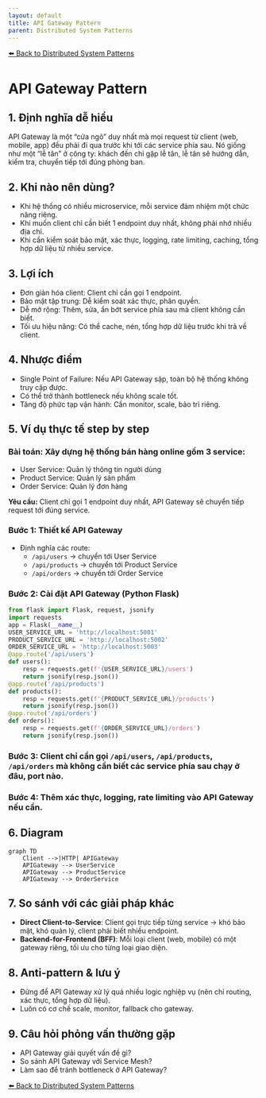 ```yaml
---
layout: default
title: API Gateway Pattern
parent: Distributed System Patterns
---
```


[⬅️ Back to Distributed System Patterns](/system-design-pattern/distributed)

# API Gateway Pattern

## 1. Định nghĩa dễ hiểu
API Gateway là một “cửa ngõ” duy nhất mà mọi request từ client (web, mobile, app) đều phải đi qua trước khi tới các service phía sau. Nó giống như một “lễ tân” ở công ty: khách đến chỉ gặp lễ tân, lễ tân sẽ hướng dẫn, kiểm tra, chuyển tiếp tới đúng phòng ban.

## 2. Khi nào nên dùng?
- Khi hệ thống có nhiều microservice, mỗi service đảm nhiệm một chức năng riêng.
- Khi muốn client chỉ cần biết 1 endpoint duy nhất, không phải nhớ nhiều địa chỉ.
- Khi cần kiểm soát bảo mật, xác thực, logging, rate limiting, caching, tổng hợp dữ liệu từ nhiều service.

## 3. Lợi ích
- Đơn giản hóa client: Client chỉ cần gọi 1 endpoint.
- Bảo mật tập trung: Dễ kiểm soát xác thực, phân quyền.
- Dễ mở rộng: Thêm, sửa, ẩn bớt service phía sau mà client không cần biết.
- Tối ưu hiệu năng: Có thể cache, nén, tổng hợp dữ liệu trước khi trả về client.

## 4. Nhược điểm
- Single Point of Failure: Nếu API Gateway sập, toàn bộ hệ thống không truy cập được.
- Có thể trở thành bottleneck nếu không scale tốt.
- Tăng độ phức tạp vận hành: Cần monitor, scale, bảo trì riêng.

## 5. Ví dụ thực tế step by step
### Bài toán: Xây dựng hệ thống bán hàng online gồm 3 service:
- User Service: Quản lý thông tin người dùng
- Product Service: Quản lý sản phẩm
- Order Service: Quản lý đơn hàng

**Yêu cầu:** Client chỉ gọi 1 endpoint duy nhất, API Gateway sẽ chuyển tiếp request tới đúng service.

### Bước 1: Thiết kế API Gateway
- Định nghĩa các route:
  - `/api/users` → chuyển tới User Service
  - `/api/products` → chuyển tới Product Service
  - `/api/orders` → chuyển tới Order Service

### Bước 2: Cài đặt API Gateway (Python Flask)
```python
from flask import Flask, request, jsonify
import requests
app = Flask(__name__)
USER_SERVICE_URL = 'http://localhost:5001'
PRODUCT_SERVICE_URL = 'http://localhost:5002'
ORDER_SERVICE_URL = 'http://localhost:5003'
@app.route('/api/users')
def users():
    resp = requests.get(f'{USER_SERVICE_URL}/users')
    return jsonify(resp.json())
@app.route('/api/products')
def products():
    resp = requests.get(f'{PRODUCT_SERVICE_URL}/products')
    return jsonify(resp.json())
@app.route('/api/orders')
def orders():
    resp = requests.get(f'{ORDER_SERVICE_URL}/orders')
    return jsonify(resp.json())
```

### Bước 3: Client chỉ cần gọi `/api/users`, `/api/products`, `/api/orders` mà không cần biết các service phía sau chạy ở đâu, port nào.

### Bước 4: Thêm xác thực, logging, rate limiting vào API Gateway nếu cần.

## 6. Diagram
```mermaid
graph TD
    Client -->|HTTP| APIGateway
    APIGateway --> UserService
    APIGateway --> ProductService
    APIGateway --> OrderService
```

## 7. So sánh với các giải pháp khác
- **Direct Client-to-Service**: Client gọi trực tiếp từng service → khó bảo mật, khó quản lý, client phải biết nhiều endpoint.
- **Backend-for-Frontend (BFF)**: Mỗi loại client (web, mobile) có một gateway riêng, tối ưu cho từng loại giao diện.

## 8. Anti-pattern & lưu ý
- Đừng để API Gateway xử lý quá nhiều logic nghiệp vụ (nên chỉ routing, xác thực, tổng hợp dữ liệu).
- Luôn có cơ chế scale, monitor, fallback cho gateway.

## 9. Câu hỏi phỏng vấn thường gặp
- API Gateway giải quyết vấn đề gì?
- So sánh API Gateway với Service Mesh?
- Làm sao để tránh bottleneck ở API Gateway?

[⬅️ Back to Distributed System Patterns](/system-design-pattern/distributed) 